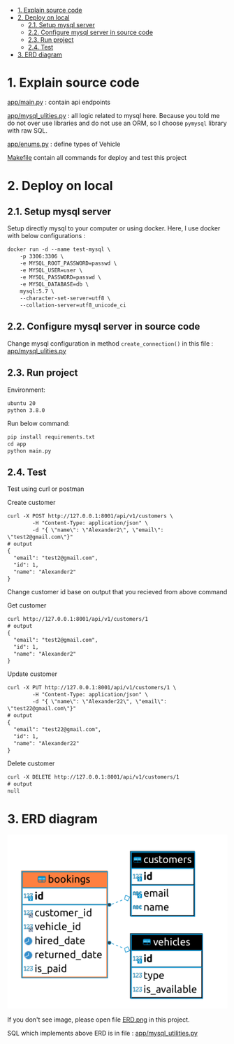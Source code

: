 - [1. Explain source code](#1-explain-source-code)
- [2. Deploy on local](#2-deploy-on-local)
	- [2.1. Setup mysql server](#21-setup-mysql-server)
	- [2.2. Configure mysql server in source code](#22-configure-mysql-server-in-source-code)
	- [2.3. Run project](#23-run-project)
	- [2.4. Test](#24-test)
- [3. ERD diagram](#3-erd-diagram)


# 1. Explain source code

[app/main.py](app/main.py) : contain api endpoints

[app/mysql_ulities.py](app/mysql_utilities.py) : all logic related to mysql here. Because you told me do not over use libraries and do not use an ORM, so I choose `pymysql` library with raw SQL.

[app/enums.py](app/enums.py) : define types of Vehicle

[Makefile](Makefile) contain all commands for deploy and test this project

# 2. Deploy on local

## 2.1. Setup mysql server

Setup directly mysql to your computer or using docker. Here, I use docker with below configurations :

```shell
docker run -d --name test-mysql \
	-p 3306:3306 \
	-e MYSQL_ROOT_PASSWORD=passwd \
	-e MYSQL_USER=user \
	-e MYSQL_PASSWORD=passwd \
	-e MYSQL_DATABASE=db \
	mysql:5.7 \
	--character-set-server=utf8 \
	--collation-server=utf8_unicode_ci
```

## 2.2. Configure mysql server in source code

Change mysql configuration in method `create_connection()` in this file : [app/mysql_ulities.py](app/mysql_ulities.py)

## 2.3. Run project

Environment:

	ubuntu 20
	python 3.8.0


Run below command:

```shell
pip install requirements.txt
cd app
python main.py
```

## 2.4. Test

Test using curl or postman

Create customer

```shell
curl -X POST http://127.0.0.1:8001/api/v1/customers \
        -H "Content-Type: application/json" \
        -d "{ \"name\": \"Alexander2\", \"email\": \"test2@gmail.com\"}"
# output
{
  "email": "test2@gmail.com", 
  "id": 1, 
  "name": "Alexander2"
}
```

Change customer id base on output that you recieved from above command

Get customer

```shell
curl http://127.0.0.1:8001/api/v1/customers/1
# output
{
  "email": "test2@gmail.com", 
  "id": 1, 
  "name": "Alexander2"
}
```

Update customer

```shell
curl -X PUT http://127.0.0.1:8001/api/v1/customers/1 \
        -H "Content-Type: application/json" \
        -d "{ \"name\": \"Alexander22\", \"email\": \"test22@gmail.com\"}"
# output
{
  "email": "test22@gmail.com", 
  "id": 1, 
  "name": "Alexander22"
}
```

Delete customer

```shell
curl -X DELETE http://127.0.0.1:8001/api/v1/customers/1
# output
null
```

# 3. ERD diagram

![ERD.png](ERD.png)

If you don't see image, please open file [ERD.png](ERD.png) in this project.

SQL which implements above ERD is in file : [app/mysql_utilities.py](app/mysql_utilities.py)
